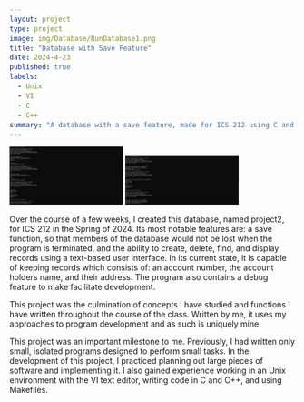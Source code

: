 ```yaml
---
layout: project
type: project
image: img/Database/RunDatabase1.png
title: "Database with Save Feature"
date: 2024-4-23
published: true
labels:
  - Unix
  - VI
  - C
  - C++
summary: "A database with a save feature, made for ICS 212 using C and C++ in a Unix environment."
---
```


<div class="text-center p-4">
  <img width="200px" src="../img/Database/RunDatabase2.png" class="img-thumbnail" >
  <img width="200px" src="../img/Database/RunDatabase3.png" class="img-thumbnail" >


</div>

Over the course of a few weeks, I created this database, named project2, for ICS 212 in the Spring of 2024. Its most notable features are: a save function, so that members of the database would not be lost when the program is terminated, and the ability to create, delete, find, and display records using a text-based user interface. In its current state, it is capable of keeping records which consists of: an account number, the account holders name, and their address. The program also contains a debug feature to make facilitate development.

This project was the culmination of concepts I have studied and functions I have written throughout the course of the class. Written by me, it uses my approaches to program development and as such is uniquely mine.

This project was an important milestone to me. Previously, I had written only small, isolated programs designed to perform small tasks. In the development of this project, I practiced planning out large pieces of software and implementing it. I also gained experience working in an Unix environment with the VI text editor, writing code in C and C++, and using Makefiles.





